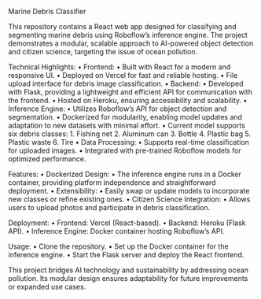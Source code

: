 Marine Debris Classifier

This repository contains a React web app designed for classifying and segmenting marine debris using Roboflow’s inference engine. The project demonstrates a modular, scalable approach to AI-powered object detection and citizen science, targeting the issue of ocean pollution.

Technical Highlights:
	•	Frontend:
	•	Built with React for a modern and responsive UI.
	•	Deployed on Vercel for fast and reliable hosting.
	•	File upload interface for debris image classification.
	•	Backend:
	•	Developed with Flask, providing a lightweight and efficient API for communication with the frontend.
	•	Hosted on Heroku, ensuring accessibility and scalability.
	•	Inference Engine:
	•	Utilizes Roboflow’s API for object detection and segmentation.
	•	Dockerized for modularity, enabling model updates and adaptation to new datasets with minimal effort.
	•	Current model supports six debris classes:
	1.	Fishing net
	2.	Aluminum can
	3.	Bottle
	4.	Plastic bag
	5.	Plastic waste
	6.	Tire
	•	Data Processing:
	•	Supports real-time classification for uploaded images.
	•	Integrated with pre-trained Roboflow models for optimized performance.

Features:
	•	Dockerized Design:
	•	The inference engine runs in a Docker container, providing platform independence and straightforward deployment.
	•	Extensibility:
	•	Easily swap or update models to incorporate new classes or refine existing ones.
	•	Citizen Science Integration:
	•	Allows users to upload photos and participate in debris classification.

Deployment:
	•	Frontend: Vercel (React-based).
	•	Backend: Heroku (Flask API).
	•	Inference Engine: Docker container hosting Roboflow’s API.

Usage:
	•	Clone the repository.
	•	Set up the Docker container for the inference engine.
	•	Start the Flask server and deploy the React frontend.

This project bridges AI technology and sustainability by addressing ocean pollution. Its modular design ensures adaptability for future improvements or expanded use cases.
